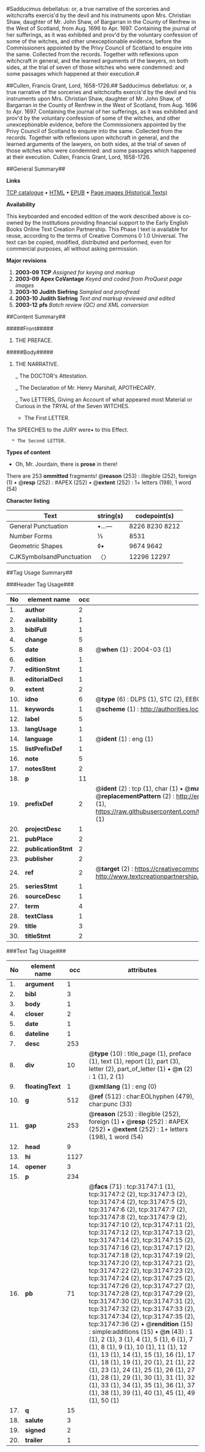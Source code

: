 #Sadducimus debellatus: or, a true narrative of the sorceries and witchcrafts exercis'd by the devil and his instruments upon Mrs. Christian Shaw, daughter of Mr. John Shaw, of Bargarran in the County of Renfrew in the West of Scotland, from Aug. 1696 to Apr. 1697. Containing the journal of her sufferings, as it was exhibited and prov'd by the voluntary confession of some of the witches, and other unexceptionable evidence, before the Commissioners appointed by the Privy Council of Scotland to enquire into the same. Collected from the records. Together with reflexions upon witchcraft in general, and the learned arguments of the lawyers, on both sides, at the trial of seven of those witches who were condemned: and some passages which happened at their execution.#

##Cullen, Francis Grant, Lord, 1658-1726.##
Sadducimus debellatus: or, a true narrative of the sorceries and witchcrafts exercis'd by the devil and his instruments upon Mrs. Christian Shaw, daughter of Mr. John Shaw, of Bargarran in the County of Renfrew in the West of Scotland, from Aug. 1696 to Apr. 1697. Containing the journal of her sufferings, as it was exhibited and prov'd by the voluntary confession of some of the witches, and other unexceptionable evidence, before the Commissioners appointed by the Privy Council of Scotland to enquire into the same. Collected from the records. Together with reflexions upon witchcraft in general, and the learned arguments of the lawyers, on both sides, at the trial of seven of those witches who were condemned: and some passages which happened at their execution.
Cullen, Francis Grant, Lord, 1658-1726.

##General Summary##

**Links**

[TCP catalogue](http://www.ota.ox.ac.uk/tcp/)  • 
[HTML](http://tei.it.ox.ac.uk/tcp/Texts-HTML/free/A35/A35351.html)  • 
[EPUB](http://tei.it.ox.ac.uk/tcp/Texts-EPUB/free/A35/A35351.epub) • 
[Page images (Historical Texts)](https://data.historicaltexts.jisc.ac.uk/view?pubId=eebo-99827329e&pageId=eebo-99827329e-31747-1)

**Availability**

This keyboarded and encoded edition of the
	       work described above is co-owned by the institutions
	       providing financial support to the Early English Books
	       Online Text Creation Partnership. This Phase I text is
	       available for reuse, according to the terms of Creative
	       Commons 0 1.0 Universal. The text can be copied,
	       modified, distributed and performed, even for
	       commercial purposes, all without asking permission.

**Major revisions**

1. __2003-09__ __TCP__ *Assigned for keying and markup*
1. __2003-09__ __Apex CoVantage__ *Keyed and coded from ProQuest page images*
1. __2003-10__ __Judith Siefring__ *Sampled and proofread*
1. __2003-10__ __Judith Siefring__ *Text and markup reviewed and edited*
1. __2003-12__ __pfs__ *Batch review (QC) and XML conversion*

##Content Summary##

#####Front#####

1. THE PREFACE.

#####Body#####

1. THE NARRATIVE.

    _ The DOCTOR's Attestation.

    _ The Declaration of Mr. Henry Marshall, APOTHECARY.

    _ Two LETTERS, Giving an Account of what appeared most Material or Curious in the TRYAL of the Seven WITCHES.

      * The First LETTER.

The SPEECHES to the JURY were▪ to this Effect.

      * The Second LETTER.

**Types of content**

  * Oh, Mr. Jourdain, there is **prose** in there!

There are 253 **ommitted** fragments! 
 @__reason__ (253) : illegible (252), foreign (1)  •  @__resp__ (252) : #APEX (252)  •  @__extent__ (252) : 1+ letters (198), 1 word (54)

**Character listing**


|Text|string(s)|codepoint(s)|
|---|---|---|
|General Punctuation|•…—|8226 8230 8212|
|Number Forms|⅓|8531|
|Geometric Shapes|◊▪|9674 9642|
|CJKSymbolsandPunctuation|〈〉|12296 12297|

##Tag Usage Summary##

###Header Tag Usage###

|No|element name|occ|attributes|
|---|---|---|---|
|1.|__author__|2||
|2.|__availability__|1||
|3.|__biblFull__|1||
|4.|__change__|5||
|5.|__date__|8| @__when__ (1) : 2004-03 (1)|
|6.|__edition__|1||
|7.|__editionStmt__|1||
|8.|__editorialDecl__|1||
|9.|__extent__|2||
|10.|__idno__|6| @__type__ (6) : DLPS (1), STC (2), EEBO-CITATION (1), PROQUEST (1), VID (1)|
|11.|__keywords__|1| @__scheme__ (1) : http://authorities.loc.gov/ (1)|
|12.|__label__|5||
|13.|__langUsage__|1||
|14.|__language__|1| @__ident__ (1) : eng (1)|
|15.|__listPrefixDef__|1||
|16.|__note__|5||
|17.|__notesStmt__|2||
|18.|__p__|11||
|19.|__prefixDef__|2| @__ident__ (2) : tcp (1), char (1)  •  @__matchPattern__ (2) : ([0-9\-]+):([0-9IVX]+) (1), (.+) (1)  •  @__replacementPattern__ (2) : http://eebo.chadwyck.com/downloadtiff?vid=$1&page=$2 (1), https://raw.githubusercontent.com/textcreationpartnership/Texts/master/tcpchars.xml#$1 (1)|
|20.|__projectDesc__|1||
|21.|__pubPlace__|2||
|22.|__publicationStmt__|2||
|23.|__publisher__|2||
|24.|__ref__|2| @__target__ (2) : https://creativecommons.org/publicdomain/zero/1.0/ (1), http://www.textcreationpartnership.org/docs/. (1)|
|25.|__seriesStmt__|1||
|26.|__sourceDesc__|1||
|27.|__term__|4||
|28.|__textClass__|1||
|29.|__title__|3||
|30.|__titleStmt__|2||


###Text Tag Usage###

|No|element name|occ|attributes|
|---|---|---|---|
|1.|__argument__|1||
|2.|__bibl__|3||
|3.|__body__|1||
|4.|__closer__|2||
|5.|__date__|1||
|6.|__dateline__|1||
|7.|__desc__|253||
|8.|__div__|10| @__type__ (10) : title_page (1), preface (1), text (1), report (1), part (3), letter (2), part_of_letter (1)  •  @__n__ (2) : 1 (1), 2 (1)|
|9.|__floatingText__|1| @__xml:lang__ (1) : eng (0)|
|10.|__g__|512| @__ref__ (512) : char:EOLhyphen (479), char:punc (33)|
|11.|__gap__|253| @__reason__ (253) : illegible (252), foreign (1)  •  @__resp__ (252) : #APEX (252)  •  @__extent__ (252) : 1+ letters (198), 1 word (54)|
|12.|__head__|9||
|13.|__hi__|1127||
|14.|__opener__|3||
|15.|__p__|234||
|16.|__pb__|71| @__facs__ (71) : tcp:31747:1 (1), tcp:31747:2 (2), tcp:31747:3 (2), tcp:31747:4 (2), tcp:31747:5 (2), tcp:31747:6 (2), tcp:31747:7 (2), tcp:31747:8 (2), tcp:31747:9 (2), tcp:31747:10 (2), tcp:31747:11 (2), tcp:31747:12 (2), tcp:31747:13 (2), tcp:31747:14 (2), tcp:31747:15 (2), tcp:31747:16 (2), tcp:31747:17 (2), tcp:31747:18 (2), tcp:31747:19 (2), tcp:31747:20 (2), tcp:31747:21 (2), tcp:31747:22 (2), tcp:31747:23 (2), tcp:31747:24 (2), tcp:31747:25 (2), tcp:31747:26 (2), tcp:31747:27 (2), tcp:31747:28 (2), tcp:31747:29 (2), tcp:31747:30 (2), tcp:31747:31 (2), tcp:31747:32 (2), tcp:31747:33 (2), tcp:31747:34 (2), tcp:31747:35 (2), tcp:31747:36 (2)  •  @__rendition__ (15) : simple:additions (15)  •  @__n__ (43) : 1 (1), 2 (1), 3 (1), 4 (1), 5 (1), 6 (1), 7 (1), 8 (1), 9 (1), 10 (1), 11 (1), 12 (1), 13 (1), 14 (1), 15 (1), 16 (1), 17 (1), 18 (1), 19 (1), 20 (1), 21 (1), 22 (1), 23 (1), 24 (1), 25 (1), 26 (1), 27 (1), 28 (1), 29 (1), 30 (1), 31 (1), 32 (1), 33 (1), 34 (1), 35 (1), 36 (1), 37 (1), 38 (1), 39 (1), 40 (1), 45 (1), 49 (1), 50 (1)|
|17.|__q__|15||
|18.|__salute__|3||
|19.|__signed__|2||
|20.|__trailer__|1||
